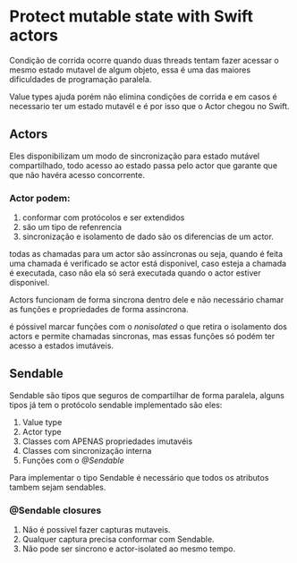 # Protect mutable state with Swift actors

Condição de corrida ocorre quando duas threads tentam fazer acessar o mesmo estado mutavel de algum objeto, essa é uma das maiores dificuldades de programação paralela.

Value types ajuda porém não elimina condições de corrida e em casos é necessario ter um estado mutavél e é por isso que o Actor chegou no Swift.

## Actors
Eles disponibilizam um modo de sincronização para estado mutável compartilhado, todo acesso ao estado passa pelo actor que garante que que não havéra acesso concorrente.

### Actor podem:
1. conformar com protócolos e ser extendidos
2. são um tipo de refenrencia
3. sincronização e isolamento de dado são os diferencias de um actor.

todas as chamadas para um actor são assíncronas ou seja, quando é feita uma chamada é verificado se actor está disponivel, caso esteja a chamada é executada, caso não ela só será executada quando o actor estiver disponivel.

Actors funcionam de forma sincrona dentro dele e não necessário chamar as funções e propriedades de forma assincrona.

é póssivel marcar funções com o _nonisolated_ o que retira o isolamento dos actors e permite chamadas sincronas, mas essas funções só podém ter acesso a estados imutáveis.

## Sendable
Sendable são tipos que seguros de compartilhar de forma paralela, alguns tipos já tem o protócolo sendable implementado são eles:

1. Value type
2. Actor type
3. Classes com APENAS propriedades imutavéis
4. Classes com sincronização interna
5. Funções com o _@Sendable_ 

Para implementar o tipo Sendable é necessário que todos os atributos tambem sejam sendables.

### @Sendable closures
1. Não é possivel fazer capturas mutaveis.
2. Qualquer captura precisa conformar com Sendable.
3. Não pode ser sincrono e actor-isolated ao mesmo tempo.
